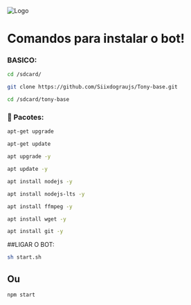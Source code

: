 ![Logo](https://files.catbox.moe/o2wroe.jpg)

# Comandos para instalar o bot!

### BASICO:

```bash
cd /sdcard/
```
```bash
git clone https://github.com/Siixdograujs/Tony-base.git
```
```bash
cd /sdcard/tony-base
```
### 🔧 Pacotes:

```bash
apt-get upgrade
```
```bash
apt-get update
```
```bash
apt upgrade -y
```
```bash
apt update -y
```
```bash
apt install nodejs -y
```
```bash
apt install nodejs-lts -y
```
```bash
apt install ffmpeg -y
```
```bash
apt install wget -y
```
```bash
apt install git -y
```
##LIGAR O BOT:
```bash
sh start.sh
```
## Ou

```bash
npm start
```
